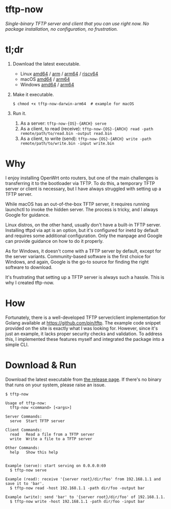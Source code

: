 # tftp-now

*Single-binary TFTP server and client that you can use right now. No package installation, no configuration, no frustration.*


# tl;dr

1. Download the latest executable.

    - Linux [amd64](https://github.com/puhitaku/tftp-now/releases/latest/download/tftp-now-linux-amd64) /
            [arm](https://github.com/puhitaku/tftp-now/releases/latest/download/tftp-now-linux-arm) /
            [arm64](https://github.com/puhitaku/tftp-now/releases/latest/download/tftp-now-linux-arm64) /
            [riscv64](https://github.com/puhitaku/tftp-now/releases/latest/download/tftp-now-linux-riscv64)
    - macOS [amd64](https://github.com/puhitaku/tftp-now/releases/latest/download/tftp-now-darwin-amd64) /
            [arm64](https://github.com/puhitaku/tftp-now/releases/latest/download/tftp-now-darwin-arm64)
    - Windows [amd64](https://github.com/puhitaku/tftp-now/releases/latest/download/tftp-now-windows-amd64.exe) /
              [arm64](https://github.com/puhitaku/tftp-now/releases/latest/download/tftp-now-windows-arm64.exe)

1. Make it executable.

   ```
   $ chmod +x tftp-now-darwin-arm64  # example for macOS
   ```

1. Run it.

    1. As a server: `tftp-now-{OS}-{ARCH} serve`
    1. As a client, to read (receive): `tftp-now-{OS}-{ARCH} read -path remote/path/to/read.bin -output read.bin`
    1. As a client, to write (send): `tftp-now-{OS}-{ARCH} write -path remote/path/to/write.bin -input write.bin`


# Why

I enjoy installing OpenWrt onto routers, but one of the main challenges is transferring it to the bootloader via TFTP. To do this, a temporary TFTP server or client is necessary, but I have always struggled with setting up a TFTP server.

While macOS has an out-of-the-box TFTP server, it requires running launchctl to invoke the hidden server. The process is tricky, and I always Google for guidance.

Linux distros, on the other hand, usually don't have a built-in TFTP server. Installing tftpd via apt is an option, but it's configured for inetd by default and requires some additional configuration. Only the manpage and Google can provide guidance on how to do it properly.

As for Windows, it doesn't come with a TFTP server by default, except for the server variants. Community-based software is the first choice for Windows, and again, Google is the go-to source for finding the right software to download.

It's frustrating that setting up a TFTP server is always such a hassle. This is why I created tftp-now.


# How

Fortunately, there is a well-developed TFTP server/client implementation for Golang available at https://github.com/pin/tftp. The example code snippet provided on the site is exactly what I was looking for. However, since it's just an example, it lacks proper security checks and validation. To address this, I implemented these features myself and integrated the package into a simple CLI.


# Download & Run

Download the latest executable from [the release page](https://github.com/puhitaku/tftp-now/releases/latest). If there's no binary that runs on your system, please raise an issue.

```
$ tftp-now

Usage of tftp-now:
  tftp-now <command> [<args>]

Server Commands:
  serve  Start TFTP server

Client Commands:
  read   Read a file from a TFTP server
  write  Write a file to a TFTP server

Other Commands:
  help   Show this help


Example (serve): start serving on 0.0.0.0:69
  $ tftp-now serve

Example (read): receive '{server root}/dir/foo' from 192.168.1.1 and save it to 'bar'.
  $ tftp-now read -host 192.168.1.1 -path dir/foo -output bar

Example (write): send 'bar' to '{server root}/dir/foo' of 192.168.1.1.
  $ tftp-now write -host 192.168.1.1 -path dir/foo -input bar
```

